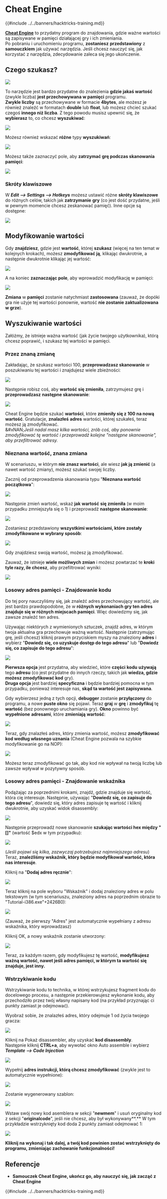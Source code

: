 # Cheat Engine

{{#include ../../banners/hacktricks-training.md}}

[**Cheat Engine**](https://www.cheatengine.org/downloads.php) to przydatny program do znajdowania, gdzie ważne wartości są zapisywane w pamięci działającej gry i ich zmieniania.\
Po pobraniu i uruchomieniu programu, **zostaniesz** **przedstawiony** z **samouczkiem** jak używać narzędzia. Jeśli chcesz nauczyć się, jak korzystać z narzędzia, zdecydowanie zaleca się jego ukończenie.

## Czego szukasz?

![](<../../images/image (762).png>)

To narzędzie jest bardzo przydatne do znalezienia **gdzie jakaś wartość** (zwykle liczba) **jest przechowywana w pamięci** programu.\
**Zwykle liczby** są przechowywane w formacie **4bytes**, ale możesz je również znaleźć w formatach **double** lub **float**, lub możesz chcieć szukać czegoś **innego niż liczba**. Z tego powodu musisz upewnić się, że **wybierasz** to, co chcesz **wyszukiwać**:

![](<../../images/image (324).png>)

Możesz również wskazać **różne** typy **wyszukiwań**:

![](<../../images/image (311).png>)

Możesz także zaznaczyć pole, aby **zatrzymać grę podczas skanowania pamięci**:

![](<../../images/image (1052).png>)

### Skróty klawiszowe

W _**Edit --> Settings --> Hotkeys**_ możesz ustawić różne **skróty klawiszowe** do różnych celów, takich jak **zatrzymanie** **gry** (co jest dość przydatne, jeśli w pewnym momencie chcesz zeskanować pamięć). Inne opcje są dostępne:

![](<../../images/image (864).png>)

## Modyfikowanie wartości

Gdy **znajdziesz**, gdzie jest **wartość**, której **szukasz** (więcej na ten temat w kolejnych krokach), możesz **zmodyfikować ją**, klikając dwukrotnie, a następnie dwukrotnie klikając jej wartość:

![](<../../images/image (563).png>)

A na koniec **zaznaczając pole**, aby wprowadzić modyfikację w pamięci:

![](<../../images/image (385).png>)

**Zmiana** w **pamięci** zostanie natychmiast **zastosowana** (zauważ, że dopóki gra nie użyje tej wartości ponownie, wartość **nie zostanie zaktualizowana w grze**).

## Wyszukiwanie wartości

Załóżmy, że istnieje ważna wartość (jak życie twojego użytkownika), którą chcesz poprawić, i szukasz tej wartości w pamięci.

### Przez znaną zmianę

Zakładając, że szukasz wartości 100, **przeprowadzasz skanowanie** w poszukiwaniu tej wartości i znajdujesz wiele zbieżności:

![](<../../images/image (108).png>)

Następnie robisz coś, aby **wartość się zmieniła**, zatrzymujesz grę i **przeprowadzasz** **następne skanowanie**:

![](<../../images/image (684).png>)

Cheat Engine będzie szukać **wartości**, które **zmieniły się z 100 na nową wartość**. Gratulacje, **znalazłeś** **adres** wartości, której szukałeś, teraz możesz ją zmodyfikować.\
&#xNAN;_Jeśli nadal masz kilka wartości, zrób coś, aby ponownie zmodyfikować tę wartość i przeprowadź kolejne "następne skanowanie", aby przefiltrować adresy._

### Nieznana wartość, znana zmiana

W scenariuszu, w którym **nie znasz wartości**, ale wiesz **jak ją zmienić** (a nawet wartość zmiany), możesz szukać swojej liczby.

Zacznij od przeprowadzenia skanowania typu "**Nieznana wartość początkowa**":

![](<../../images/image (890).png>)

Następnie zmień wartość, wskaż **jak** **wartość** **się zmieniła** (w moim przypadku zmniejszyła się o 1) i przeprowadź **następne skanowanie**:

![](<../../images/image (371).png>)

Zostaniesz przedstawiony **wszystkimi wartościami, które zostały zmodyfikowane w wybrany sposób**:

![](<../../images/image (569).png>)

Gdy znajdziesz swoją wartość, możesz ją zmodyfikować.

Zauważ, że istnieje **wiele możliwych zmian** i możesz powtarzać te **kroki tyle razy, ile chcesz**, aby przefiltrować wyniki:

![](<../../images/image (574).png>)

### Losowy adres pamięci - Znajdowanie kodu

Do tej pory nauczyliśmy się, jak znaleźć adres przechowujący wartość, ale jest bardzo prawdopodobne, że w **różnych wykonaniach gry ten adres znajduje się w różnych miejscach pamięci**. Więc dowiedzmy się, jak zawsze znaleźć ten adres.

Używając niektórych z wymienionych sztuczek, znajdź adres, w którym twoja aktualna gra przechowuje ważną wartość. Następnie (zatrzymując grę, jeśli chcesz) kliknij prawym przyciskiem myszy na znaleziony **adres** i wybierz "**Dowiedz się, co uzyskuje dostęp do tego adresu**" lub "**Dowiedz się, co zapisuje do tego adresu**":

![](<../../images/image (1067).png>)

**Pierwsza opcja** jest przydatna, aby wiedzieć, które **części** **kodu** **używają** tego **adresu** (co jest przydatne do innych rzeczy, takich jak **wiedza, gdzie możesz zmodyfikować kod** gry).\
**Druga opcja** jest bardziej **specyficzna** i będzie bardziej pomocna w tym przypadku, ponieważ interesuje nas, **skąd ta wartość jest zapisywana**.

Gdy wybierzesz jedną z tych opcji, **debugger** zostanie **przyłączony** do programu, a nowe **puste okno** się pojawi. Teraz **graj** w **grę** i **zmodyfikuj** tę **wartość** (bez ponownego uruchamiania gry). **Okno** powinno być **wypełnione** **adresami**, które **zmieniają** **wartość**:

![](<../../images/image (91).png>)

Teraz, gdy znalazłeś adres, który zmienia wartość, możesz **zmodyfikować kod według własnego uznania** (Cheat Engine pozwala na szybkie modyfikowanie go na NOP):

![](<../../images/image (1057).png>)

Możesz teraz zmodyfikować go tak, aby kod nie wpływał na twoją liczbę lub zawsze wpływał w pozytywny sposób.

### Losowy adres pamięci - Znajdowanie wskaźnika

Podążając za poprzednimi krokami, znajdź, gdzie znajduje się wartość, która cię interesuje. Następnie, używając "**Dowiedz się, co zapisuje do tego adresu**", dowiedz się, który adres zapisuje tę wartość i kliknij dwukrotnie, aby uzyskać widok disassembly:

![](<../../images/image (1039).png>)

Następnie przeprowadź nowe skanowanie **szukając wartości hex między "\[]"** (wartość $edx w tym przypadku):

![](<../../images/image (994).png>)

(_Jeśli pojawi się kilka, zazwyczaj potrzebujesz najmniejszego adresu_)\
Teraz, **znaleźliśmy wskaźnik, który będzie modyfikował wartość, która nas interesuje**.

Kliknij na "**Dodaj adres ręcznie**":

![](<../../images/image (990).png>)

Teraz kliknij na pole wyboru "Wskaźnik" i dodaj znaleziony adres w polu tekstowym (w tym scenariuszu, znaleziony adres na poprzednim obrazie to "Tutorial-i386.exe"+2426B0):

![](<../../images/image (392).png>)

(Zauważ, że pierwszy "Adres" jest automatycznie wypełniany z adresu wskaźnika, który wprowadzasz)

Kliknij OK, a nowy wskaźnik zostanie utworzony:

![](<../../images/image (308).png>)

Teraz, za każdym razem, gdy modyfikujesz tę wartość, **modyfikujesz ważną wartość, nawet jeśli adres pamięci, w którym ta wartość się znajduje, jest inny.**

### Wstrzykiwanie kodu

Wstrzykiwanie kodu to technika, w której wstrzykujesz fragment kodu do docelowego procesu, a następnie przekierowujesz wykonanie kodu, aby przechodziło przez twój własny napisany kod (na przykład przyznając ci punkty zamiast je odejmować).

Wyobraź sobie, że znalazłeś adres, który odejmuje 1 od życia twojego gracza:

![](<../../images/image (203).png>)

Kliknij na Pokaż disassembler, aby uzyskać **kod disassembly**.\
Następnie kliknij **CTRL+a**, aby wywołać okno Auto assemble i wybierz _**Template --> Code Injection**_

![](<../../images/image (902).png>)

Wypełnij **adres instrukcji, którą chcesz zmodyfikować** (zwykle jest to automatycznie wypełnione):

![](<../../images/image (744).png>)

Zostanie wygenerowany szablon:

![](<../../images/image (944).png>)

Wstaw swój nowy kod asemblera w sekcji "**newmem**" i usuń oryginalny kod z sekcji "**originalcode**", jeśli nie chcesz, aby był wykonywany\*\*.\*\* W tym przykładzie wstrzyknięty kod doda 2 punkty zamiast odejmować 1:

![](<../../images/image (521).png>)

**Kliknij na wykonaj i tak dalej, a twój kod powinien zostać wstrzyknięty do programu, zmieniając zachowanie funkcjonalności!**

## **Referencje**

- **Samouczek Cheat Engine, ukończ go, aby nauczyć się, jak zacząć z Cheat Engine**

{{#include ../../banners/hacktricks-training.md}}
